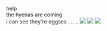 help
<br>the hyenas are coming
<br>i can see they're eggses . .. .. 
<img src="map1-season.jpg">
<img src="map2-time.jpg">
<img src="map3-race.jpg">
